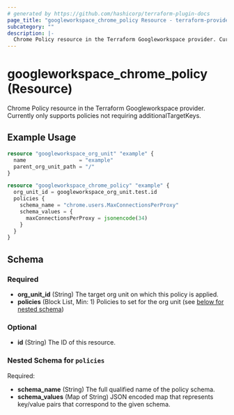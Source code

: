 ```yaml
---
# generated by https://github.com/hashicorp/terraform-plugin-docs
page_title: "googleworkspace_chrome_policy Resource - terraform-provider-googleworkspace"
subcategory: ""
description: |-
  Chrome Policy resource in the Terraform Googleworkspace provider. Currently only supports policies not requiring additionalTargetKeys.
---
```


# googleworkspace_chrome_policy (Resource)

Chrome Policy resource in the Terraform Googleworkspace provider. Currently only supports policies not requiring additionalTargetKeys.

## Example Usage

```terraform
resource "googleworkspace_org_unit" "example" {
  name                 = "example"
  parent_org_unit_path = "/"
}

resource "googleworkspace_chrome_policy" "example" {
  org_unit_id = googleworkspace_org_unit.test.id
  policies {
    schema_name = "chrome.users.MaxConnectionsPerProxy"
    schema_values = {
      maxConnectionsPerProxy = jsonencode(34)
    }
  }
}
```

<!-- schema generated by tfplugindocs -->
## Schema

### Required

- **org_unit_id** (String) The target org unit on which this policy is applied.
- **policies** (Block List, Min: 1) Policies to set for the org unit (see [below for nested schema](#nestedblock--policies))

### Optional

- **id** (String) The ID of this resource.

<a id="nestedblock--policies"></a>
### Nested Schema for `policies`

Required:

- **schema_name** (String) The full qualified name of the policy schema.
- **schema_values** (Map of String) JSON encoded map that represents key/value pairs that correspond to the given schema.


